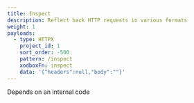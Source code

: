 ```yaml
---
title: Inspect
description: Reflect back HTTP requests in various formats
weight: 1
payloads:
  - type: HTTPX
    project_id: 1
    sort_order: -500
    pattern: /inspect
    xodboxFn: inspect
    data: '{"headers":null,"body":""}'
---
```


Depends on an internal code